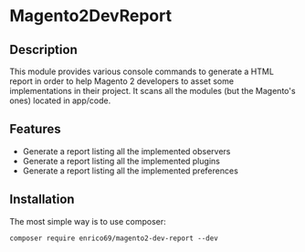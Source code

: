 # Magento2DevReport

## Description
This module provides various console commands to generate a HTML report in order to help
Magento 2 developers to asset some implementations in their project. It scans all the modules
(but the Magento's ones) located in app/code.

## Features
* Generate a report listing all the implemented observers
* Generate a report listing all the implemented plugins
* Generate a report listing all the implemented preferences

## Installation
The most simple way is to use composer:
```
composer require enrico69/magento2-dev-report --dev
```

